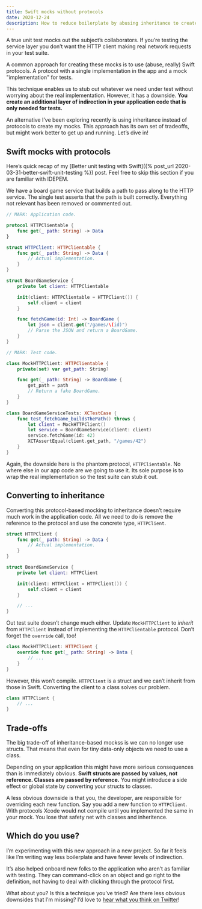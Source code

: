 ```yaml
---
title: Swift mocks without protocols
date: 2020-12-24
description: How to reduce boilerplate by abusing inheritance to create mocks in Swift.
---
```


A true unit test mocks out the subject’s collaborators. If you’re testing the service layer you don’t want the HTTP client making real network requests in your test suite.

A common approach for creating these mocks is to use (abuse, really) Swift protocols. A protocol with a single implementation in the app and a mock "implementation" for tests.

This technique enables us to stub out whatever we need under test without worrying about the real implementation. However, it has a downside.  **You create an additional layer of indirection in your application code that is only needed for tests.**

An alternative I’ve been exploring recently is using inheritance instead of protocols to create my mocks. This approach has its own set of tradeoffs, but might work better to get up and running. Let’s dive in!

## Swift mocks with protocols

Here’s quick recap of my [Better unit testing with Swift]({% post_url 2020-03-31-better-swift-unit-testing %}) post. Feel free to skip this section if you are familiar with IDEPEM.

We have a board game service that builds a path to pass along to the HTTP service. The single test asserts that the path is built correctly. Everything not relevant has been removed or commented out.

```swift
// MARK: Application code.

protocol HTTPClientable {
    func get(_ path: String) -> Data
}

struct HTTPClient: HTTPClientable {
    func get(_ path: String) -> Data {
        // Actual implementation.
    }
}

struct BoardGameService {
    private let client: HTTPClientable

    init(client: HTTPClientable = HTTPClient()) {
        self.client = client
    }

    func fetchGame(id: Int) -> BoardGame {
        let json = client.get("/games/\(id)")
        // Parse the JSON and return a BoardGame.
    }
}
```

```swift
// MARK: Test code.

class MockHTTPClient: HTTPClientable {
    private(set) var get_path: String?

    func get(_ path: String) -> BoardGame {
        get_path = path
        // Return a fake BoardGame.
    }
}

class BoardGameServiceTests: XCTestCase {
    func test_fetchGame_buildsThePath() throws {
        let client = MockHTTPClient()
        let service = BoardGameService(client: client)
        service.fetchGame(id: 42)
        XCTAssertEqual(client.get_path, "/games/42")
    }
}
```

Again, the downside here is the phantom protocol, `HTTPClientable`. No where else in our app code are we going to use it. Its sole purpose is to wrap the real implementation so the test suite can stub it out.

## Converting to inheritance

Converting this protocol-based mocking to inheritance doesn’t require much work in the application code. All we need to do is remove the reference to the protocol and use the concrete type, `HTTPClient`.

```swift
struct HTTPClient {
    func get(_ path: String) -> Data {
        // Actual implementation.
    }
}

struct BoardGameService {
    private let client: HTTPClient

    init(client: HTTPClient = HTTPClient()) {
        self.client = client
    }

    // ...
}
```

Out test suite doesn’t change much either. Update `MockHTTPClient` to *inherit* from `HTTPClient` instead of implementing the `HTTPClientable` protocol. Don’t forget the `override` call, too!

```swift
class MockHTTPClient: HTTPClient {
    override func get(_ path: String) -> Data {
        // ...
    }
}
```

However, this won’t compile. `HTTPClient` is a struct and we can’t inherit from those in Swift. Converting the client to a class solves our problem.

```swift
class HTTPClient {
    // ...
}
```

## Trade-offs

The big trade-off of inheritance-based mockss is we can no longer use structs. That means that even for tiny data-only objects we need to use a class.

Depending on your application this might have more serious consequences than is immediately obvious. **Swift structs are passed by values, not reference. Classes are passed by reference.** You might introduce a side effect or global state by converting your structs to classes.

A less obvious downside is that you, the developer, are responsible for overriding each new function. Say you add a new function to `HTTPClient`. With protocols Xcode would not compile until you implemented the same in your mock. You lose that safety net with classes and inheritence.

## Which do you use?

I’m experimenting with this new approach in a new project. So far it feels like I’m writing way less boilerplate and have fewer levels of indirection.

It’s also helped onboard new folks to the application who aren’t as familiar with testing. They can command-click on an object and go right to the definition, not having to deal with clicking through the protocol first.

What about you? Is this a technique you’ve tried? Are there less obvious downsides that I’m missing? I’d love to [hear what you think on Twitter](https://twitter.com/joemasilotti)!
